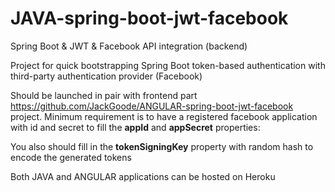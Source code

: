 # JAVA-spring-boot-jwt-facebook
Spring Boot &amp; JWT &amp; Facebook API integration (backend)

Project for quick bootstrapping Spring Boot token-based authentication with third-party authentication provider (Facebook) 

Should be launched in pair with frontend part https://github.com/JackGoode/ANGULAR-spring-boot-jwt-facebook project. 
Minimum requirement is to have a registered facebook application with id and secret to fill the <b>appId</b> and <b>appSecret</b> properties: 
  
You also should fill in the <b>tokenSigningKey</b> property with random hash to encode the generated tokens

Both JAVA and ANGULAR applications can be hosted on Heroku

